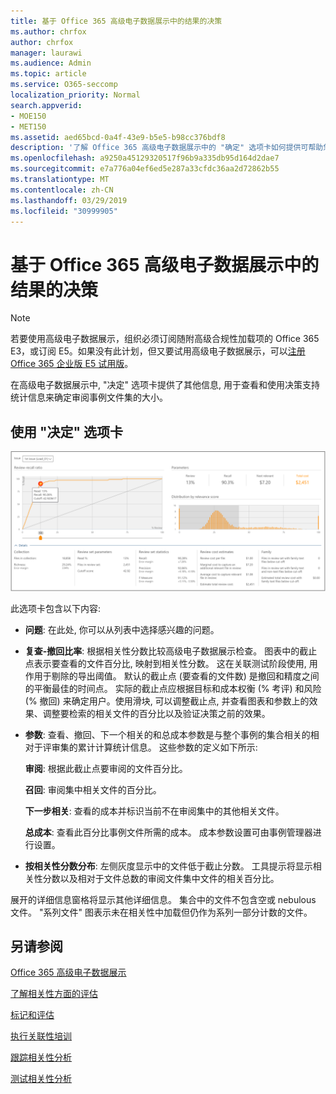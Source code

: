 ```yaml
---
title: 基于 Office 365 高级电子数据展示中的结果的决策
ms.author: chrfox
author: chrfox
manager: laurawi
ms.audience: Admin
ms.topic: article
ms.service: O365-seccomp
localization_priority: Normal
search.appverid:
- MOE150
- MET150
ms.assetid: aed65bcd-0a4f-43e9-b5e5-b98cc376bdf8
description: '了解 Office 365 高级电子数据展示中的 "确定" 选项卡如何提供可帮助您确定检查事例文件集的正确大小的数据。 '
ms.openlocfilehash: a9250a45129320517f96b9a335db95d164d2dae7
ms.sourcegitcommit: e7a776a04ef6ed5e287a33cfdc36aa2d72862b55
ms.translationtype: MT
ms.contentlocale: zh-CN
ms.lasthandoff: 03/29/2019
ms.locfileid: "30999905"
---
```

# <a name="decision-based-on-the-results-in-office-365-advanced-ediscovery"></a>基于 Office 365 高级电子数据展示中的结果的决策

> [!NOTE]
> 若要使用高级电子数据展示，组织必须订阅随附高级合规性加载项的 Office 365 E3，或订阅 E5。如果没有此计划，但又要试用高级电子数据展示，可以[注册 Office 365 企业版 E5 试用版](https://go.microsoft.com/fwlink/p/?LinkID=698279)。 
  
 在高级电子数据展示中, "决定" 选项卡提供了其他信息, 用于查看和使用决策支持统计信息来确定审阅事例文件集的大小。 
  
## <a name="using-the-decide-tab"></a>使用 "决定" 选项卡

![相关性决定](media/f32fed89-f3b5-404a-90c7-ea25d2eb58a9.png)
  
此选项卡包含以下内容:
  
- **问题**: 在此处, 你可以从列表中选择感兴趣的问题。 
    
- **复查-撤回比率**: 根据相关性分数比较高级电子数据展示检查。 图表中的截止点表示要查看的文件百分比, 映射到相关性分数。 这在关联测试阶段使用, 用作用于剔除的导出阈值。 默认的截止点 (要查看的文件数) 是撤回和精度之间的平衡最佳的时间点。 实际的截止点应根据目标和成本权衡 (% 考评) 和风险 (% 撤回) 来确定用户。使用滑块, 可以调整截止点, 并查看图表和参数上的效果、调整要检索的相关文件的百分比以及验证决策之前的效果。
    
- **参数**: 查看、撤回、下一个相关的和总成本参数是与整个事例的集合相关的相对于评审集的累计计算统计信息。 这些参数的定义如下所示:
    
    **审阅**: 根据此截止点要审阅的文件百分比。 
    
    **召回**: 审阅集中相关文件的百分比。 
    
    **下一步相关**: 查看的成本并标识当前不在审阅集中的其他相关文件。 
    
    **总成本**: 查看此百分比事例文件所需的成本。 成本参数设置可由事例管理器进行设置。
    
- **按相关性分数分布**: 左侧灰度显示中的文件低于截止分数。 工具提示将显示相关性分数以及相对于文件总数的审阅文件集中文件的相关百分比。
    
展开的详细信息窗格将显示其他详细信息。 集合中的文件不包含空或 nebulous 文件。 "系列文件" 图表示未在相关性中加载但仍作为系列一部分计数的文件。
  
## <a name="see-also"></a>另请参阅

[Office 365 高级电子数据展示](office-365-advanced-ediscovery.md)
  
[了解相关性方面的评估](assessment-in-relevance-in-advanced-ediscovery.md)
  
[标记和评估](tagging-and-relevance-training-in-advanced-ediscovery.md)
  
[执行关联性培训](tagging-and-assessment-in-advanced-ediscovery.md)
  
[跟踪相关性分析](track-relevance-analysis-in-advanced-ediscovery.md)
  
[测试相关性分析](test-relevance-analysis-in-advanced-ediscovery.md)

